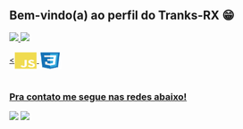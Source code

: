 ## Bem-vindo(a) ao perfil do Tranks-RX 😁

 <div>
   <a href="https://github.com/Tranks-RX">
   <img height="180em" src="https://github-readme-stats.vercel.app/api?username=Tranks-RX&show_icons=true&theme=tokyonight&include_all_commits=true&count_private=true"/>
   <img height="180em" src="https://github-readme-stats.vercel.app/api/top-langs/?username=Tranks-RX&layout=compact&langs_count=6&theme=tokyonight"/>
</div>
    
<div style="display: inline_block"><br>
  <<img align="center" alt="Js" height="30" width="40" src="https://raw.githubusercontent.com/devicons/devicon/master/icons/javascript/javascript-plain.svg "
  <img align="center" alt="HTML" height="30" width="40" src="https://raw.githubusercontent.com/devicons/devicon/master/icons/html5/html5-original.svg ">
  <img align="center" alt="CSS" height="30" width="40" src="https://raw.githubusercontent.com/devicons/devicon/master/icons/css3/css3-original.svg ">
</div>
 
<br>
 
### Pra contato me segue nas redes abaixo!
 
<div>
 <!--<a href="https://www.youtube.com/devemdobro" target="_blank"><img src="https://img.shields.io/badge/YouTube-FF0000?style=for-the- badge&logo=youtube&logoColor=white" target="_blank"></a>-->
  <a href="https://instagram.com/_jaaao_souza_" target="_blank"><img src="https://img.shields.io/badge/-Instagram-%23E4405F?style=for-the- badge&logo=instagram&logoColor=white"></a>
 <!--<a href="https://discord.gg/5DVhGKVf4h" target="_blank"><img src="https://img.shields.io/badge/Discord-7289DA?style=for-the-badge&logo= discord&logoColor=white" target="_blank"></a>-->
  <a href = "mailto:joaovictorssouza497@gmail.com"><img src="https://img.shields.io/badge/-Gmail-%23333?style=for-the-badge&logo=gmail&logoColor=white" alvo ="_blank"></a>
 <!-- <a href="https://www.linkedin.com/in/ricardohdias" target="_blank"><img src="https://img.shields.io/badge/-LinkedIn-%230077B5?style= for-the-badge&logo=linkedin&logoColor=white" target="_blank"></a>-->
</div>
